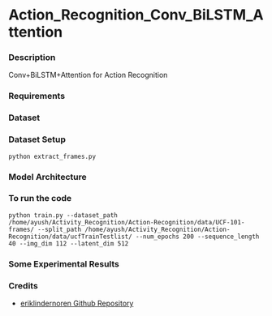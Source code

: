 # Action_Recognition_Conv_BiLSTM_Attention

### Description
Conv+BiLSTM+Attention for Action Recognition

### Requirements


### Dataset

### Dataset Setup
```
python extract_frames.py
```

### Model Architecture

### To run the code
```
python train.py --dataset_path /home/ayush/Activity_Recognition/Action-Recognition/data/UCF-101-frames/ --split_path /home/ayush/Activity_Recognition/Action-Recognition/data/ucfTrainTestlist/ --num_epochs 200 --sequence_length 40 --img_dim 112 --latent_dim 512
```

### Some Experimental Results

### Credits
* [eriklindernoren Github Repository](https://github.com/eriklindernoren/Action-Recognition)
